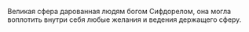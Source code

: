 Великая сфера дарованная людям богом Сифдорелом, она могла воплотить внутри себя любые желания и ведения держащего сферу.